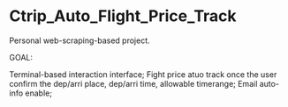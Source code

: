 # Ctrip_Auto_Flight_Price_Track
Personal web-scraping-based project.

GOAL:

Terminal-based interaction interface;
Fight price atuo track once the user confirm the dep/arri place, dep/arri time, allowable timerange;
Email auto-info enable;
